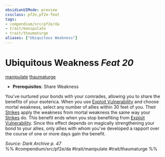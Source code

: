 ```yaml
---
obsidianUIMode: preview
cssclass: pf2e,pf2e-feat
tags:
- compendium/src/pf2e/da
- trait/manipulate
- trait/thaumaturge
aliases: ["Ubiquitous Weakness"]
---
```

# Ubiquitous Weakness  *Feat 20*  
[manipulate](manipulate.md "Manipulate General Trait")  [thaumaturge](Reference/Rules/Traits/thaumaturge-da.md "Thaumaturge Class Trait")  

- **Prerequisites**: Share Weakness

You've nurtured your bonds with your comrades, allowing you to share the benefits of your esoterica. When you use [Exploit Vulnerability](exploit-vulnerability-da.md) and choose mortal weakness, select any number of allies within 30 feet of you. Their [Strikes](strike.md) apply the weakness from mortal weakness the same way your [Strikes](strike.md) do. This benefit ends when you stop benefiting from [Exploit Vulnerability](exploit-vulnerability-da.md). Since this effect depends on magically strengthening your bond to your allies, only allies with whom you've developed a rapport over the course of one or more days gain the benefit.

*Source: Dark Archive p. 47*  
%% #compendium/src/pf2e/da #trait/manipulate #trait/thaumaturge %%